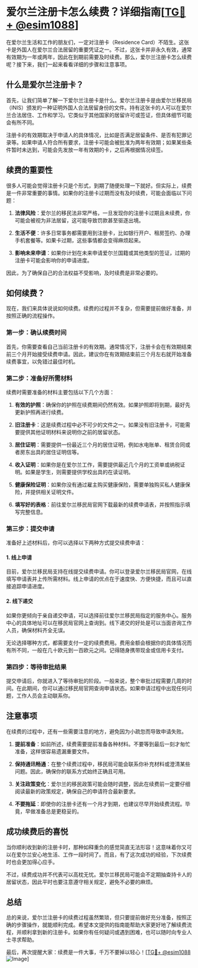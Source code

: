 # 爱尔兰注册卡怎么续费？详细指南[[TG💪+ @esim1088](https://t.me/s/esim1088)]

在爱尔兰生活和工作的朋友们，一定对注册卡（Residence Card）不陌生。这张卡是外国人在爱尔兰合法居留的重要凭证之一。不过，这张卡并非永久有效，通常有效期为一年或两年，因此在到期前需要及时续费。那么，爱尔兰注册卡怎么续费呢？接下来，我们一起来看看详细的步骤和注意事项。

## 什么是爱尔兰注册卡？

首先，让我们简单了解一下爱尔兰注册卡是什么。爱尔兰注册卡是由爱尔兰移民局（INIS）颁发的一种证明外国人合法居留身份的文件。持有这张卡的人可以在爱尔兰合法居住、工作和学习。它类似于其他国家的居留许可或签证，但具体细节可能会有所不同。

注册卡的有效期取决于申请人的具体情况，比如是否满足居留条件、是否有犯罪记录等。如果申请人符合所有要求，注册卡可能会被批准为两年有效期；如果某些条件暂时未达到，可能会先发放一年有效期的卡，之后再根据情况续签。

## 续费的重要性

很多人可能会觉得注册卡只是个形式，到期了随便处理一下就好。但实际上，续费是一件非常重要的事情。如果你的注册卡过期而没有及时续费，可能会面临以下问题：

1. **法律风险**：爱尔兰的移民法非常严格，一旦发现你的注册卡过期且未续费，你可能会被视为非法居留，这可能导致罚款甚至驱逐出境。
   
2. **生活不便**：许多日常事务都需要用到注册卡，比如银行开户、租房签约、办理手机套餐等。如果卡过期，这些事情都会变得麻烦起来。

3. **影响未来申请**：如果你计划在未来申请爱尔兰国籍或其他类型的签证，过期的注册卡可能会影响你的申请进度。

因此，为了确保自己的合法权益不受影响，及时续费是非常必要的。

## 如何续费？

现在，我们来具体说说如何续费。续费的过程并不复杂，但需要提前做好准备，并按照正确的流程操作。

### 第一步：确认续费时间

首先，你需要查看自己当前注册卡的有效期。通常情况下，注册卡会在有效期结束前三个月开始接受续费申请。因此，建议你在有效期结束前三个月左右就开始准备续费事宜，以免错过最佳时机。

### 第二步：准备好所需材料

续费时需要准备的材料主要包括以下几个方面：

1. **有效的护照**：确保你的护照在续费期间仍然有效。如果护照即将到期，最好先更新护照再进行续费。

2. **旧注册卡**：这是续费过程中必不可少的文件之一。如果没有旧注册卡，可能需要提供其他证明材料来说明你之前的居留状态。

3. **居住证明**：需要提供一份最近三个月的居住证明，例如水电账单、租赁合同或者房东出具的居住证明信等。

4. **收入证明**：如果你是在爱尔兰工作，需要提供最近几个月的工资单或纳税证明。如果是学生，则需要提供学校出具的在读证明。

5. **健康保险证明**：如果你没有通过雇主购买健康保险，需要单独购买私人健康保险，并提供相关证明文件。

6. **填写好的表格**：前往爱尔兰移民局官网下载最新的续费申请表，并按照指示填写完整信息。

### 第三步：提交申请

准备好上述材料后，你可以选择以下两种方式提交续费申请：

#### 1. 线上申请

目前，爱尔兰移民局支持在线提交续费申请。你可以登录爱尔兰移民局官网，在线填写申请表并上传所需材料。线上申请的优点在于速度快、方便快捷，而且可以直接追踪申请进度。

#### 2. 线下递交

如果你更倾向于亲自递交申请，可以选择前往爱尔兰移民局指定的服务中心。服务中心的具体地址可以在移民局官网上查询到。线下递交的好处是可以当面咨询工作人员，确保材料齐全无误。

无论选择哪种方式，都需要支付一定的续费费用。费用金额会根据你的具体情况而有所不同，一般在几十欧元到一百欧元之间。记得随身携带现金或信用卡支付。

### 第四步：等待审批结果

提交申请后，你就进入了等待审批的阶段。一般来说，整个审批过程需要几周的时间。在此期间，你可以通过移民局官网查询申请状态。如果申请过程中出现任何问题，工作人员会主动联系你。

## 注意事项

在续费的过程中，还有一些需要注意的地方，避免因为小疏忽而导致申请失败。

1. **提前准备**：如前所述，续费需要提前准备各种材料。不要等到最后一刻才匆忙准备，这样很容易遗漏重要文件。

2. **保持通讯畅通**：在整个续费过程中，移民局可能会联系你补充材料或澄清某些问题。因此，确保你的联系方式始终正确且可用。

3. **关注政策变化**：爱尔兰的移民政策可能会随时调整，因此在续费前一定要仔细阅读最新的政策规定，确保自己的申请符合最新要求。

4. **不要拖延**：即使你的注册卡还有一个月才到期，也建议尽早开始续费流程。毕竟，早做准备总是更稳妥的。

## 成功续费后的喜悦

当你顺利收到新的注册卡时，那种如释重负的感觉简直无法形容！这意味着你又可以在爱尔兰安心地生活、工作一段时间了。而且，有了这次成功的经验，下次续费时也会更加得心应手。

不过，续费成功并不代表可以高枕无忧。爱尔兰移民局可能会不定期抽查持卡人的居留状态，因此平时也要注意遵守相关规定，避免不必要的麻烦。

## 总结

总的来说，爱尔兰注册卡的续费过程虽然繁琐，但只要提前做好充分准备，按照正确的步骤操作，就能顺利完成。希望本文提供的指南能帮助大家更好地了解续费流程，并顺利拿到新的注册卡。如果你有任何疑问或遇到困难，也可以随时向专业人士寻求帮助。

最后，再次提醒大家：续费是一件大事，千万不要掉以轻心！[[TG💪+ @esim1088](https://t.me/s/esim1088) ![Image](https://i.postimg.cc/4NQfJmqS/Snipaste-2025-05-13-00-14-12.png)]